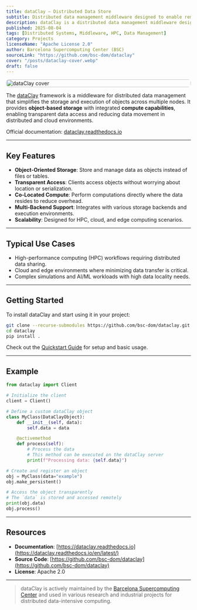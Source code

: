 ```yaml
---
title: dataClay – Distributed Data Store
subtitle: Distributed data management middleware designed to enable remote object-oriented storage and computation.
description: dataClay is a distributed data management middleware designed to enable object-oriented storage and computation across multiple nodes for high-performance and cloud environments.
published: 2025-08-04
tags: [Distributed Systems, Middleware, HPC, Data Management]
category: Projects
licenseName: "Apache License 2.0"
author: Barcelona Supercomputing Center (BSC)
sourceLink: "https://github.com/bsc-dom/dataclay"
cover: "/posts/dataclay-cover.webp"
draft: false
---
```


<!-- # dataClay -->


<div style="display: flex; justify-content: center;">
    <img src="/posts/dataclay-title.webp" alt="dataClay cover" style="width:100%; object-fit: cover; object-position: center; border-radius: 8px;" />
</div>



The [dataClay](https://github.com/bsc-dom/dataclay) framework is a middleware for distributed data management that simplifies the storage and execution of objects across multiple nodes. It provides **object-based storage** with integrated **compute capabilities**, enabling transparent data access and reducing data movement in distributed and cloud environments.

Official documentation: [dataclay.readthedocs.io](https://dataclay.readthedocs.io/en/latest/)

<!-- <div style="display: flex; justify-content: center;">
    <img src="/posts/dataclay-title.webp" alt="dataClay cover" style="width:100%; max-width:600px; object-fit: cover; object-position: center; border-radius: 8px;" />
</div> -->


---

## Key Features

- **Object-Oriented Storage**: Store and manage data as objects instead of files or tables.
- **Transparent Access**: Clients access objects without worrying about location or serialization.
- **Co-Located Compute**: Perform computations directly where the data resides to reduce overhead.
- **Multi-Backend Support**: Integrates with various storage backends and execution environments.
- **Scalability**: Designed for HPC, cloud, and edge computing scenarios.

---

## Typical Use Cases

- High-performance computing (HPC) workflows requiring distributed data sharing.
- Cloud and edge environments where minimizing data transfer is critical.
- Complex simulations and AI/ML workloads with high data locality needs.

---

## Getting Started

To install dataClay and start using it in your project:

```bash
git clone --recurse-submodules https://github.com/bsc-dom/dataclay.git
cd dataclay
pip install .
````

Check out the [Quickstart Guide](https://dataclay.readthedocs.io/en/latest/quickstart.html) for setup and basic usage.

---

## Example

```python
from dataclay import Client

# Initialize the client
client = Client()

# Define a custom dataClay object
class MyClass(DataClayObject):
    def __init__(self, data):
        self.data = data

    @activemethod
    def process(self):
        # Process the data
        # This method can be executed on the dataClay server
        print(f"Processing data: {self.data}")

# Create and register an object
obj = MyClass(data="example")
obj.make_persistent()

# Access the object transparently
# The `data` is stored and accessed remotely
print(obj.data)
obj.process()
```

---

## Resources

* **Documentation**: [https://dataclay.readthedocs.io](https://dataclay.readthedocs.io/en/latest/)
* **Source Code**: [https://github.com/bsc-dom/dataclay](https://github.com/bsc-dom/dataclay)
* **License**: Apache 2.0

---

> dataClay is actively maintained by the [Barcelona Supercomputing Center](https://www.bsc.es/) and used in various research and industrial projects for distributed data-intensive computing.
